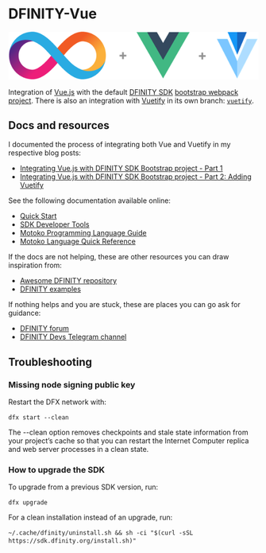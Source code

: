 # DFINITY-Vue

<p align="center">
  <img src="logos.png">
</p>

Integration of [Vue.js][vue] with the default [DFINITY SDK][sdk] [bootstrap webpack project][project]. There is also an integration with [Vuetify][] in its own branch: [`vuetify`][vuetify-branch].

## Docs and resources

I documented the process of integrating both Vue and Vuetify in my respective blog posts:
- [Integrating Vue.js with DFINITY SDK Bootstrap project - Part 1][blog post part 1]
- [Integrating Vue.js with DFINITY SDK Bootstrap project - Part 2: Adding Vuetify][blog post part 2]

See the following documentation available online:

- [Quick Start](https://sdk.dfinity.org/docs/quickstart/quickstart-intro.html)
- [SDK Developer Tools](https://sdk.dfinity.org/docs/developers-guide/sdk-guide.html)
- [Motoko Programming Language Guide](https://sdk.dfinity.org/docs/language-guide/motoko.html)
- [Motoko Language Quick Reference](https://sdk.dfinity.org/docs/language-guide/language-manual.html)

If the docs are not helping, these are other resources you can draw inspiration from:

- [Awesome DFINITY repository](https://github.com/dfinity/awesome-dfinity)
- [DFINITY examples](https://github.com/dfinity/examples)

If nothing helps and you are stuck, these are places you can go ask for guidance:

- [DFINITY forum](https://forum.dfinity.org/)
- [DFINITY Devs Telegram channel](https://t.me/DFINITY_Devs)

## Troubleshooting

### Missing node signing public key

Restart the DFX network with:

```
dfx start --clean
```

The --clean option removes checkpoints and stale state information from your project’s cache so that you can restart the Internet Computer replica and web server processes in a clean state.

### How to upgrade the SDK

To upgrade from a previous SDK version, run:

```
dfx upgrade
```

For a clean installation instead of an upgrade, run:

```
~/.cache/dfinity/uninstall.sh && sh -ci "$(curl -sSL https://sdk.dfinity.org/install.sh)"
```

[vue]: https://vuejs.org/
[sdk]: https://sdk.dfinity.org/docs/index.html
[project]: https://sdk.dfinity.org/docs/developers-guide/tutorials/explore-templates.html
[vuetify]: https://vuetifyjs.com/
[vuetify-branch]: https://github.com/nop33/dfinity-vue/tree/vuetify
[blog post part 1]: https://www.iliascreates.com/integrating-vue-dfinity-sdk/
[blog post part 2]: https://www.iliascreates.com/integrating-vuetify-dfinity-sdk/
